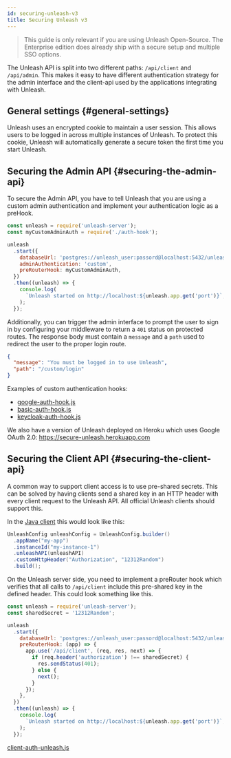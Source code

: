 ```yaml
---
id: securing-unleash-v3
title: Securing Unleash v3
---
```


> This guide is only relevant if you are using Unleash Open-Source. The Enterprise edition does already ship with a secure setup and multiple SSO options.

The Unleash API is split into two different paths: `/api/client` and `/api/admin`. This makes it easy to have different authentication strategy for the admin interface and the client-api used by the applications integrating with Unleash.

## General settings {#general-settings}

Unleash uses an encrypted cookie to maintain a user session. This allows users to be logged in across multiple instances of Unleash. To protect this cookie, Unleash will automatically generate a secure token the first time you start Unleash.

## Securing the Admin API {#securing-the-admin-api}

To secure the Admin API, you have to tell Unleash that you are using a custom admin authentication and implement your authentication logic as a preHook.

```javascript
const unleash = require('unleash-server');
const myCustomAdminAuth = require('./auth-hook');

unleash
  .start({
    databaseUrl: 'postgres://unleash_user:passord@localhost:5432/unleash',
    adminAuthentication: 'custom',
    preRouterHook: myCustomAdminAuth,
  })
  .then((unleash) => {
    console.log(
      `Unleash started on http://localhost:${unleash.app.get('port')}`,
    );
  });
```

Additionally, you can trigger the admin interface to prompt the user to sign in by configuring your middleware to return a `401` status on protected routes. The response body must contain a `message` and a `path` used to redirect the user to the proper login route.

```json
{
  "message": "You must be logged in to use Unleash",
  "path": "/custom/login"
}
```

Examples of custom authentication hooks:

- [google-auth-hook.js](https://github.com/Unleash/unleash-examples/blob/7ed25f97a31dfd8f773c00847080b1a4c889fd87/v3/securing-basic-auth/basic-auth-hook.js)
- [basic-auth-hook.js](https://github.com/Unleash/unleash-examples/blob/7ed25f97a31dfd8f773c00847080b1a4c889fd87/v3/securing-basic-auth/basic-auth-hook.js)
- [keycloak-auth-hook.js](https://github.com/Unleash/unleash-examples/blob/7ed25f97a31dfd8f773c00847080b1a4c889fd87/v3/securing-keycloak-auth/keycloak-auth-hook.js)

We also have a version of Unleash deployed on Heroku which uses Google OAuth 2.0: https://secure-unleash.herokuapp.com

## Securing the Client API {#securing-the-client-api}

A common way to support client access is to use pre-shared secrets. This can be solved by having clients send a shared key in an HTTP header with every client request to the Unleash API. All official Unleash clients should support this.

In the [Java client](https://github.com/Unleash/unleash-client-java#custom-http-headers) this would look like this:

```java
UnleashConfig unleashConfig = UnleashConfig.builder()
  .appName("my-app")
  .instanceId("my-instance-1")
  .unleashAPI(unleashAPI)
  .customHttpHeader("Authorization", "12312Random")
  .build();
```

On the Unleash server side, you need to implement a preRouter hook which verifies that all calls to `/api/client` include this pre-shared key in the defined header. This could look something like this.

```javascript
const unleash = require('unleash-server');
const sharedSecret = '12312Random';

unleash
  .start({
    databaseUrl: 'postgres://unleash_user:passord@localhost:5432/unleash',
    preRouterHook: (app) => {
      app.use('/api/client', (req, res, next) => {
        if (req.header('authorization') !== sharedSecret) {
          res.sendStatus(401);
        } else {
          next();
        }
      });
    },
  })
  .then((unleash) => {
    console.log(
      `Unleash started on http://localhost:${unleash.app.get('port')}`,
    );
  });
```

[client-auth-unleash.js](https://github.com/Unleash/unleash-examples/blob/main/v3/securing-client-auth/index.js)
